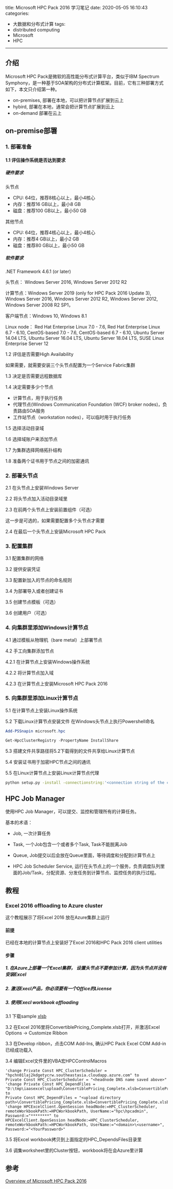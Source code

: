 title: Microsoft HPC Pack 2016 学习笔记
date: 2020-05-05 16:10:43
categories:
- 大数据和分布式计算
tags:
- distributed computing
- Microsoft
- HPC
---
## 介绍

Microsoft HPC Pack是微软的高性能分布式计算平台，类似于IBM Spectrum Symphony，是一种基于SOA架构的分布式计算框架。目前，它有三种部署方式如下，本文只介绍第一种。

- on-premises, 部署在本地，可以把计算节点扩展到云上
- hybird, 部署在本地，通常会把计算节点扩展到云上
- on-demand 部署在云上

<!--more-->

## on-premise部署

### 1. 部署准备

#### 1.1 评估操作系统是否达到要求

##### 硬件要求

头节点

- CPU: 64位，推荐8核心以上，最小4核心
- 内存：推荐16 GB以上，最小8 GB
- 磁盘：推荐100 GB以上，最小50 GB

其他节点

- CPU: 64位，推荐4核心以上，最小4核心
- 内存：推荐4 GB以上，最小2 GB
- 磁盘：推荐80 GB以上，最小50 GB

##### 软件要求

.NET Framework 4.6.1 (or later)

头节点： Windows Server 2016, Windows Server 2012 R2

计算节点：Windows Server 2019 (only for HPC Pack 2016 Update 3), Windows Server 2016, Windows Server 2012 R2, Windows Server 2012, Windows Server 2008 R2 SP1， 

客户端节点：Windows 10, Windows 8.1

Linux node： Red Hat Enterprise Linux 7.0 - 7.6, Red Hat Enterprise Linux 6.7 - 6.10, CentOS-based 7.0 - 7.6, CentOS-based 6.7 - 6.10, Ubuntu Server 14.04 LTS, Ubuntu Server 16.04 LTS, Ubuntu Server 18.04 LTS, SUSE Linux Enterprise Server 12

1.2 评估是否需要High Availability

如果需要，就需要安装三个头节点配置为一个Service Fabric集群

1.3 决定是否需要远程数据库

1.4 决定需要多少个节点

- 计算节点，用于执行任务
- 代理节点(Windows Communication Foundation (WCF) broker nodes)，负责路由SOA服务
- 工作站节点（workstation nodes），可以临时用于执行任务

1.5 选择活动目录域

1.6 选择域账户来添加节点

1.7 为集群选择网络拓扑结构

1.8 准备两个证书用于节点之间的加密通讯

### 2. 部署头节点

2.1 在头节点上安装Windows Server

2.2 将头节点加入活动目录域里

2.3 在前两个头节点上安装前置组件（可选）

这一步是可选的，如果需要配置多个头节点才需要

2.4 在最后一个头节点上安装Microsoft HPC Pack

### 3. 配置集群

3.1 配置集群的网络

3.2 提供安装凭证

3.3 配置新加入的节点的命名规则

3.4 为部署导入或者创建证书

3.5 创建节点模板（可选）

3.6 创建用户（可选）

### 4. 向集群里添加Windows计算节点

4.1 通过模板从物理机（bare metal）上部署节点

4.2 手工向集群添加节点

4.2.1 在计算节点上安装Windows操作系统

4.2.2 将计算节点加入域

4.2.3 在计算节点上安装Microsoft HPC Pack 2016

### 5. 向集群里添加Linux计算节点

5.1 在计算节点上安装Linux操作系统

5.2 下载Linux计算节点安装文件
在Windows头节点上执行Powershell命名

```powershell
Add-PSSnapin microsoft.hpc 

Get-HpcClusterRegistry -PropertyName InstallShare
```

5.3 搭建文件共享路径将5.2下载得到的文件共享给Linux计算节点

5.4 安装证书用于加密HPC节点之间的通讯

5.5 在Linux计算节点上安装Linux计算节点代理

```bash
python setup.py -install -connectionstring:'<connection string of the cluster>' -certfile:'<path to PFX certificate>'
```

## HPC Job Manager

使用HPC Job Manager，可以提交、监控和管理所有的计算任务。

基本的术语：

- Job, 一次计算任务

- Task, 一个Job包含一个或者多个Task, Task不能脱离Job

- Queue, Job提交以后会放在Queue里面，等待调度和分配到计算节点上

- HPC Job Scheduler Service, 运行在头节点上的一个服务，负责调度队列里面的Job/Task，分配资源、分发任务到计算节点、监控任务的执行过程。

## 教程

### Excel 2016 offloading to Azure cluster

这个教程展示了将Excel 2016 放在Azure集群上运行

#### 前提

已经在本地的计算节点上安装好了Excel 2016和HPC Pack 2016 client utilities

#### 步骤

##### 1. 在Azure上部署一个Excel集群， 设置头节点不要参加计算，因为头节点并没有安装Excel

##### 2. 激活Execl产品，你必须要有一个Office的License

##### 3. 使用Execl workbook offloading

3.1 下载sample [xlsb](https://github.com/amat27/HPC2016.SampleCode/raw/master/Excel/AzureSamplePack/Example2/ConvertiblePricing_Complete.xlsb) 

3.2 在Excel 2016里将ConvertiblePricing_Complete.xlsb打开，并激活Excel Options -> Customize Ribbon

3.3 在Develop ribbon，点击COM Add-Ins, 确认HPC Pack Excel COM Add-in已经成功载入

3.4 编辑Excel文件里的VBA宏HPCControlMacros 

```VB
'change Private Const HPC_ClusterScheduler = "hpchn01laj2kdgetycrw.southeastasia.cloudapp.azure.com" to
Private Const HPC_ClusterScheduler = "<headnode DNS name saved above>"
'change Private Const HPC_DependFiles = "D:\tmp\iaasexcel\upload\ConvertiblePricing_Complete.xlsb=ConvertiblePricing_Complete.xlsb" to
Private Const HPC_DependFiles = "<upload directory path>\ConvertiblePricing_Complete.xlsb=ConvertiblePricing_Complete.xlsb"
'change HPCExcelClient.OpenSession headNode:=HPC_ClusterScheduler, remoteWorkbookPath:=HPCWorkbookPath, UserName:="hpc\hpcadmin", Password:="********" to
HPCExcelClient.OpenSession headNode:=HPC_ClusterScheduler, remoteWorkbookPath:=HPCWorkbookPath, UserName:="<domain>\<username>", Password:="<YourPassword>"
```

3.5 将Excel workbook拷贝到上面指定的HPC_DependsFiles目录里

3.6 调集worksheet里的Cluster按钮，workbook将在会Azure里计算

## 参考

[Overview of Microsoft HPC Pack 2016](https://docs.microsoft.com/en-us/powershell/high-performance-computing/overview?view=hpc16-ps)
